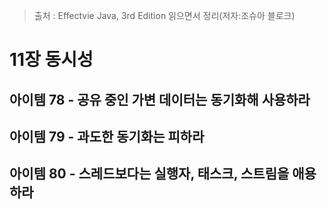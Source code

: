 > 출처 : Effectvie Java, 3rd Edition 읽으면서 정리(저자:조슈아 블로크)  
# 11장 동시성
## 아이템 78 - 공유 중인 가변 데이터는 동기화해 사용하라

## 아이템 79 - 과도한 동기화는 피하라

## 아이템 80 - 스레드보다는 실행자, 태스크, 스트림을 애용하라
